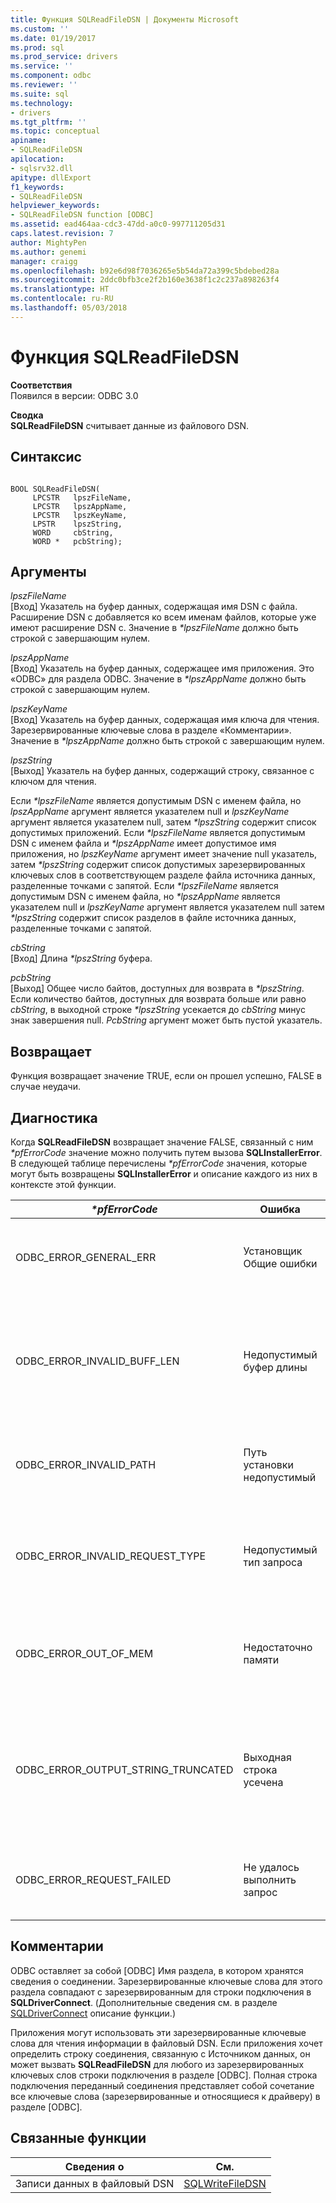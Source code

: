 ```yaml
---
title: Функция SQLReadFileDSN | Документы Microsoft
ms.custom: ''
ms.date: 01/19/2017
ms.prod: sql
ms.prod_service: drivers
ms.service: ''
ms.component: odbc
ms.reviewer: ''
ms.suite: sql
ms.technology:
- drivers
ms.tgt_pltfrm: ''
ms.topic: conceptual
apiname:
- SQLReadFileDSN
apilocation:
- sqlsrv32.dll
apitype: dllExport
f1_keywords:
- SQLReadFileDSN
helpviewer_keywords:
- SQLReadFileDSN function [ODBC]
ms.assetid: ead464aa-cdc3-47dd-a0c0-997711205d31
caps.latest.revision: 7
author: MightyPen
ms.author: genemi
manager: craigg
ms.openlocfilehash: b92e6d98f7036265e5b54da72a399c5bdebed28a
ms.sourcegitcommit: 2ddc0bfb3ce2f2b160e3638f1c2c237a898263f4
ms.translationtype: HT
ms.contentlocale: ru-RU
ms.lasthandoff: 05/03/2018
---
```

# <a name="sqlreadfiledsn-function"></a>Функция SQLReadFileDSN
**Соответствия**  
 Появился в версии: ODBC 3.0  
  
 **Сводка**  
 **SQLReadFileDSN** считывает данные из файлового DSN.  
  
## <a name="syntax"></a>Синтаксис  
  
```  
  
BOOL SQLReadFileDSN(  
     LPCSTR   lpszFileName,  
     LPCSTR   lpszAppName,  
     LPCSTR   lpszKeyName,  
     LPSTR    lpszString,  
     WORD     cbString,  
     WORD *   pcbString);  
```  
  
## <a name="arguments"></a>Аргументы  
 *lpszFileName*  
 [Вход] Указатель на буфер данных, содержащая имя DSN с файла. Расширение DSN с добавляется ко всем именам файлов, которые уже имеют расширение DSN с. Значение в  *\*lpszFileName* должно быть строкой с завершающим нулем.  
  
 *lpszAppName*  
 [Вход] Указатель на буфер данных, содержащее имя приложения. Это «ODBC» для раздела ODBC. Значение в  *\*lpszAppName* должно быть строкой с завершающим нулем.  
  
 *lpszKeyName*  
 [Вход] Указатель на буфер данных, содержащая имя ключа для чтения. Зарезервированные ключевые слова в разделе «Комментарии». Значение в  *\*lpszAppName* должно быть строкой с завершающим нулем.  
  
 *lpszString*  
 [Выход] Указатель на буфер данных, содержащий строку, связанное с ключом для чтения.  
  
 Если  *\*lpszFileName* является допустимым DSN с именем файла, но *lpszAppName* аргумент является указателем null и *lpszKeyName* аргумент является указателем null, затем  *\*lpszString* содержит список допустимых приложений. Если  *\*lpszFileName* является допустимым DSN с именем файла и  *\*lpszAppName* имеет допустимое имя приложения, но *lpszKeyName* аргумент имеет значение null указатель, затем  *\*lpszString* содержит список допустимых зарезервированных ключевых слов в соответствующем разделе файла источника данных, разделенные точками с запятой. Если  *\*lpszFileName* является допустимым DSN с именем файла, но  *\*lpszAppName* является указателем null и *lpszKeyName* аргумент является указателем null затем  *\*lpszString* содержит список разделов в файле источника данных, разделенные точками с запятой.  
  
 *cbString*  
 [Вход] Длина  *\*lpszString* буфера.  
  
 *pcbString*  
 [Выход] Общее число байтов, доступных для возврата в  *\*lpszString*. Если количество байтов, доступных для возврата больше или равно *cbString*, в выходной строке  *\*lpszString* усекается до *cbString* минус знак завершения null. *PcbString* аргумент может быть пустой указатель.  
  
## <a name="returns"></a>Возвращает  
 Функция возвращает значение TRUE, если он прошел успешно, FALSE в случае неудачи.  
  
## <a name="diagnostics"></a>Диагностика  
 Когда **SQLReadFileDSN** возвращает значение FALSE, связанный с ним  *\*pfErrorCode* значение можно получить путем вызова **SQLInstallerError**. В следующей таблице перечислены  *\*pfErrorCode* значения, которые могут быть возвращены **SQLInstallerError** и описание каждого из них в контексте этой функции.  
  
|*\*pfErrorCode*|Ошибка|Описание|  
|---------------------|-----------|-----------------|  
|ODBC_ERROR_GENERAL_ERR|Установщик Общие ошибки|Произошла ошибка для которого нет ошибок определенного установщика.|  
|ODBC_ERROR_INVALID_BUFF_LEN|Недопустимый буфер длины|*LpszString* аргумент имеет значение NULL.<br /><br /> *CbString* аргумент был меньше или равно 0.|  
|ODBC_ERROR_INVALID_PATH|Путь установки недопустимый|Путь к имени файла, указанного в *lpszFileName* недопустимый аргумент.|  
|ODBC_ERROR_INVALID_REQUEST_TYPE|Недопустимый тип запроса|*LpszAppName* аргумент имеет значение NULL, а *lpszKeyName* аргумент был недопустимым.|  
|ODBC_ERROR_OUT_OF_MEM|Недостаточно памяти|Программе установки не удалось выполнить функцию из-за нехватки памяти.|  
|ODBC_ERROR_OUTPUT_STRING_TRUNCATED|Выходная строка усечена|Строка, возвращенная в  *\*lpszString* был усечен, поскольку значение в *cbString* была меньше или равно значению в  *\*pcbString*.|  
|ODBC_ERROR_REQUEST_FAILED|Не удалось выполнить запрос|Ключевое слово не существует в файле источника данных.|  
  
## <a name="comments"></a>Комментарии  
 ODBC оставляет за собой [ODBC] Имя раздела, в котором хранятся сведения о соединении. Зарезервированные ключевые слова для этого раздела совпадают с зарезервированным для строки подключения в **SQLDriverConnect**. (Дополнительные сведения см. в разделе [SQLDriverConnect](../../../odbc/reference/syntax/sqldriverconnect-function.md) описание функции.)  
  
 Приложения могут использовать эти зарезервированные ключевые слова для чтения информации в файловый DSN. Если приложения хочет определить строку соединения, связанную с Источником данных, он может вызвать **SQLReadFileDSN** для любого из зарезервированных ключевых слов строки подключения в разделе [ODBC]. Полная строка подключения переданный соединения представляет собой сочетание все ключевые слова (зарезервированные и относящиеся к драйверу) в разделе [ODBC].  
  
## <a name="related-functions"></a>Связанные функции  
  
|Сведения о|См.|  
|---------------------------|---------|  
|Записи данных в файловый DSN|[SQLWriteFileDSN](../../../odbc/reference/syntax/sqlwritefiledsn-function.md)|
